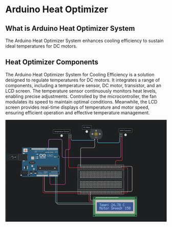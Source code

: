 # Arduino Heat Optimizer
## What is  Arduino Heat Optimizer System
The Arduino Heat Optimizer System enhances cooling efficiency to sustain ideal temperatures for DC motors.
## Heat Optimizer Components
The Arduino Heat Optimizer System for Cooling Efficiency is a solution designed to regulate temperatures for DC motors. It integrates a range of components, including a temperature sensor, DC motor, transistor, and an LCD screen. The temperature sensor continuously monitors heat levels, enabling precise adjustments. Controlled by the microcontroller, the fan modulates its speed to maintain optimal conditions. Meanwhile, the LCD screen provides real-time displays of temperature and motor speed, ensuring efficient operation and effective temperature management.


![System Screenshot](System.png)